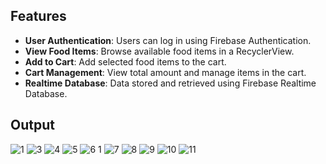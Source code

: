 
## Features
- **User Authentication**: Users can log in using Firebase Authentication.
- **View Food Items**: Browse available food items in a RecyclerView.
- **Add to Cart**: Add selected food items to the cart.
- **Cart Management**: View total amount and manage items in the cart.
- **Realtime Database**: Data stored and retrieved using Firebase Realtime Database.

 ## Output

![1](https://github.com/user-attachments/assets/e52b1647-5452-4d5e-bf78-b73791042cbe) ![3](https://github.com/user-attachments/assets/cbb708b9-fb1c-4a6c-ba89-fcc9c08678fb)
![4](https://github.com/user-attachments/assets/7924e479-611b-434f-9946-9ad94ac888ff) ![5](https://github.com/user-attachments/assets/5300493c-977b-47c1-8d51-500c43ef1011)
![6 1](https://github.com/user-attachments/assets/9a54bd44-c25d-4a22-b31c-92d9546070be) ![7](https://github.com/user-attachments/assets/1a15da67-993d-41c7-ba75-67f406bf989e)
![8](https://github.com/user-attachments/assets/d9208f40-4f82-422f-84d5-dbb1c69929ed) ![9](https://github.com/user-attachments/assets/97c18735-e31a-4ca6-a069-82766841e2b6)
![10](https://github.com/user-attachments/assets/bfc6b52b-6980-4409-b5dd-2aaee8d11601) ![11](https://github.com/user-attachments/assets/e8a7a352-2c57-4b36-b2c3-a0aec840aa1c)
